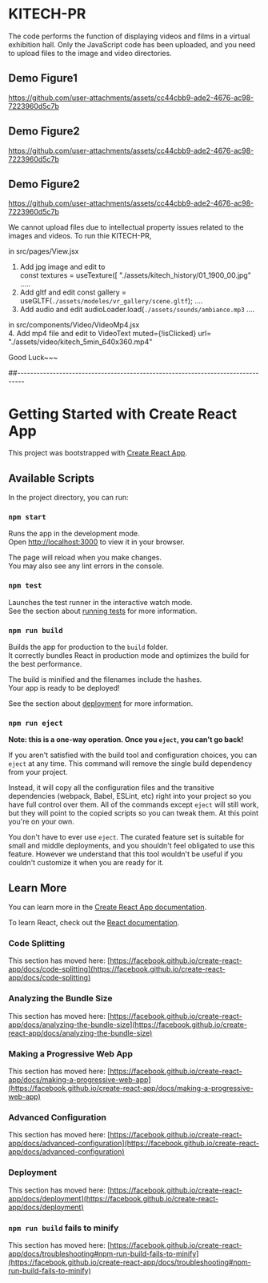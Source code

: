 # KITECH-PR
The code performs the function of displaying videos and films in a virtual exhibition hall.
Only the JavaScript code has been uploaded, and you need to upload files to the image and video directories.

## Demo Figure1
https://github.com/user-attachments/assets/cc44cbb9-ade2-4676-ac98-7223960d5c7b

## Demo Figure2
https://github.com/user-attachments/assets/cc44cbb9-ade2-4676-ac98-7223960d5c7b

## Demo Figure2
https://github.com/user-attachments/assets/cc44cbb9-ade2-4676-ac98-7223960d5c7b

We cannot upload files due to intellectual property issues related to the images and videos.
To run thie KITECH-PR, 

in src/pages/View.jsx

1. Add jpg image and edit to  
   const textures = useTexture([
    "./assets/kitech_history/01_1900_00.jpg"
.....
2. Add gltf and edit
   const gallery    = useGLTF(`./assets/modeles/vr_gallery/scene.gltf`); 
   ....
3. Add audio and edit 
   audioLoader.load(`./assets/sounds/ambiance.mp3`
   ....

in src/components/Video/VideoMp4.jsx   
4. Add  mp4 file and edit 
 to VideoText muted={!isClicked} url= "./assets/video/kitech_5min_640x360.mp4" 

Good Luck~~~
 
##--------------------------------------------------------------------------------
# Getting Started with Create React App

This project was bootstrapped with [Create React App](https://github.com/facebook/create-react-app).

## Available Scripts

In the project directory, you can run:

### `npm start`

Runs the app in the development mode.\
Open [http://localhost:3000](http://localhost:3000) to view it in your browser.

The page will reload when you make changes.\
You may also see any lint errors in the console.

### `npm test`

Launches the test runner in the interactive watch mode.\
See the section about [running tests](https://facebook.github.io/create-react-app/docs/running-tests) for more information.

### `npm run build`

Builds the app for production to the `build` folder.\
It correctly bundles React in production mode and optimizes the build for the best performance.

The build is minified and the filenames include the hashes.\
Your app is ready to be deployed!

See the section about [deployment](https://facebook.github.io/create-react-app/docs/deployment) for more information.

### `npm run eject`

**Note: this is a one-way operation. Once you `eject`, you can't go back!**

If you aren't satisfied with the build tool and configuration choices, you can `eject` at any time. This command will remove the single build dependency from your project.

Instead, it will copy all the configuration files and the transitive dependencies (webpack, Babel, ESLint, etc) right into your project so you have full control over them. All of the commands except `eject` will still work, but they will point to the copied scripts so you can tweak them. At this point you're on your own.

You don't have to ever use `eject`. The curated feature set is suitable for small and middle deployments, and you shouldn't feel obligated to use this feature. However we understand that this tool wouldn't be useful if you couldn't customize it when you are ready for it.

## Learn More

You can learn more in the [Create React App documentation](https://facebook.github.io/create-react-app/docs/getting-started).

To learn React, check out the [React documentation](https://reactjs.org/).

### Code Splitting

This section has moved here: [https://facebook.github.io/create-react-app/docs/code-splitting](https://facebook.github.io/create-react-app/docs/code-splitting)

### Analyzing the Bundle Size

This section has moved here: [https://facebook.github.io/create-react-app/docs/analyzing-the-bundle-size](https://facebook.github.io/create-react-app/docs/analyzing-the-bundle-size)

### Making a Progressive Web App

This section has moved here: [https://facebook.github.io/create-react-app/docs/making-a-progressive-web-app](https://facebook.github.io/create-react-app/docs/making-a-progressive-web-app)

### Advanced Configuration

This section has moved here: [https://facebook.github.io/create-react-app/docs/advanced-configuration](https://facebook.github.io/create-react-app/docs/advanced-configuration)

### Deployment

This section has moved here: [https://facebook.github.io/create-react-app/docs/deployment](https://facebook.github.io/create-react-app/docs/deployment)

### `npm run build` fails to minify

This section has moved here: [https://facebook.github.io/create-react-app/docs/troubleshooting#npm-run-build-fails-to-minify](https://facebook.github.io/create-react-app/docs/troubleshooting#npm-run-build-fails-to-minify)
